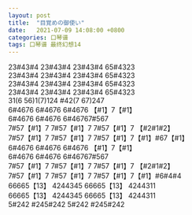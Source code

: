 ```yaml
---
layout: post
title:  "目覚めの御使い"
date:   2021-07-09 14:08:00 +0800
categories: 口琴谱
tags: 口琴谱 最终幻想14
---
```

23#43#4 23#43#4 23#43#4 65#4323  
23#43#4 23#43#4 23#43#4 65#4323  
23#43#4 23#43#4 23#43#4 65#4323  
23#43#4 23#43#4 23#43#4 65#4323  
31(6 56)1(7)124 #42(7 67)247  
6#4676 6#4676 6#4676 【#1】7【#1】  
6#4676 6#4676 6#46767#567  
7#57【#1】7 7#57【#1】7 7#57【#1】7 【#2#1#2】  
7#57【#1】7 7#57【#1】7 7#57【#1】7【#1】#67【#1】  
6#4676 6#4676 6#4676 【#1】7【#1】  
6#4676 6#4676 6#46767#567  
7#57【#1】7 7#57【#1】7 7#57【#1】7 【#2#1#2】  
7#57【#1】7 7#57【#1】7 7#57【#1】7【#1】#6#4#4  
66665【13】 4244345 66665【13】 4244311  
66665【13】 4244345 66665【13】 4244311  
5#242 #245#242 5#242 #245#242  
